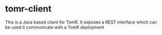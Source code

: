 # tomr-client
This is a Java based client for TomR. It exposes a REST interface which can be used ti communicate with a TomR deployment
